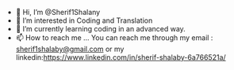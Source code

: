 - 👋 Hi, I’m @Sherif1Shalany
- 👀 I’m interested in Coding and Translation
- 🌱 I’m currently learning coding in an advanced way.
- 📫 How to reach me ...
You can reach me through my email : sherif1shalaby@gmail.com
or my linkedin:https://www.linkedin.com/in/sherif-shalaby-6a766521a/
<!---
Sherif1Shalany/Sherif1Shalany is a ✨ special ✨ repository because its `README.md` (this file) appears on your GitHub profile.
You can click the Preview link to take a look at your changes.
--->
